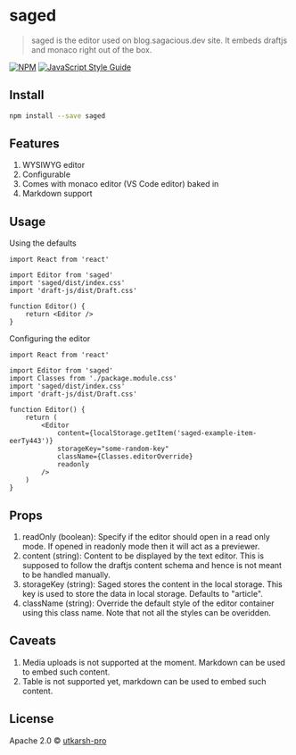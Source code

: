 # saged

> saged is the editor used on blog.sagacious.dev site. It embeds draftjs and monaco right out of the box.

[![NPM](https://img.shields.io/npm/v/saged.svg)](https://www.npmjs.com/package/saged) [![JavaScript Style Guide](https://img.shields.io/badge/code_style-standard-brightgreen.svg)](https://standardjs.com)

## Install

```bash
npm install --save saged
```

## Features

1. WYSIWYG editor
2. Configurable
3. Comes with monaco editor (VS Code editor) baked in
4. Markdown support

## Usage

Using the defaults

```tsx
import React from 'react'

import Editor from 'saged'
import 'saged/dist/index.css'
import 'draft-js/dist/Draft.css'

function Editor() {
    return <Editor />
}
```

Configuring the editor

```tsx
import React from 'react'

import Editor from 'saged'
import Classes from './package.module.css'
import 'saged/dist/index.css'
import 'draft-js/dist/Draft.css'

function Editor() {
    return (
        <Editor
            content={localStorage.getItem('saged-example-item-eerTy443')}
            storageKey="some-random-key"
            className={Classes.editorOverride}
            readonly
        />
    )
}
```

## Props

1. readOnly (boolean): Specify if the editor should open in a read only mode. If opened in readonly mode then it will act as a previewer.
2. content (string): Content to be displayed by the text editor. This is supposed to follow the draftjs content schema and hence is not meant to be handled manually.
3. storageKey (string): Saged stores the content in the local storage. This key is used to store the data in local storage. Defaults to "article".
4. className (string): Override the default style of the editor container using this class name. Note that not all the styles can be overidden.

## Caveats

1. Media uploads is not supported at the moment. Markdown can be used to embed such content.
2. Table is not supported yet, markdown can be used to embed such content.

## License

Apache 2.0 © [utkarsh-pro](https://github.com/utkarsh-pro)
